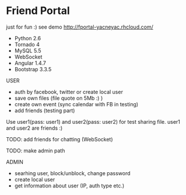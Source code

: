 # Friend Portal
just for fun :) see demo http://fportal-yacneyac.rhcloud.com/

- Python 2.6
- Tornado 4
- MySQL 5.5
- WebSocket
- Angular 1.4.7
- Bootstrap 3.3.5

USER
* auth by facebook, twitter or create local user
* save own files (file quote on 5Mb :) )
* create own event (sync calendar with FB in testing)
* add friends (testing part)

Use user1(pass: user1) and user2(pass: user2) for test sharing file. user1 and user2 are friends :)

TODO: add friends for chatting (WebSocket)

TODO: make admin path

ADMIN
* searhing user, block/unblock, change password
* create local user
* get information about user (IP, auth type etc.)
